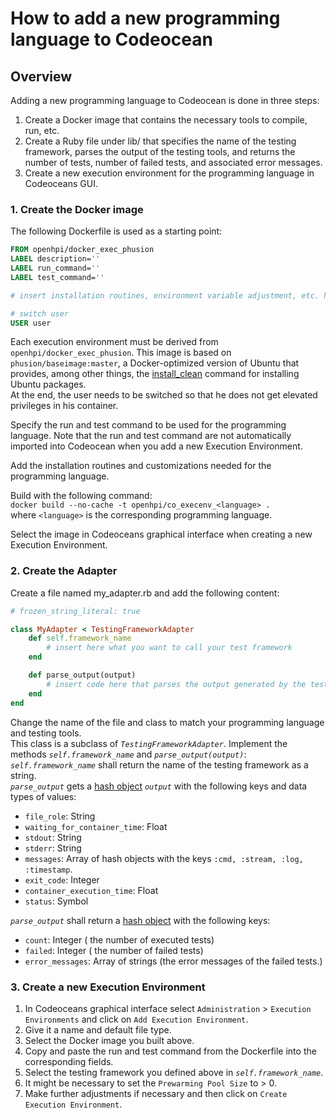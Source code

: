 # How to add a new programming language to Codeocean
## Overview
Adding a new programming language to Codeocean is done in three steps:
1. Create a Docker image that contains the necessary tools to compile, run, etc.
2. Create a Ruby file under lib/ that specifies the name of the testing framework, parses the output of the testing tools, and returns the number of tests, number of failed tests, and associated error messages. 
3. Create a new execution environment for the programming language in Codeoceans GUI.

### 1. Create the Docker image
The following Dockerfile is used as a starting point:
```dockerfile
FROM openhpi/docker_exec_phusion
LABEL description=''
LABEL run_command=''
LABEL test_command=''

# insert installation routines, environment variable adjustment, etc. here

# switch user
USER user
```

Each execution environment must be derived from `openhpi/docker_exec_phusion`. This image is based on `phusion/baseimage:master`, a Docker-optimized version of Ubuntu that provides, among other things, the [install_clean](https://github.com/phusion/baseimage-docker#overview) command for installing Ubuntu packages.  
At the end, the user needs to be switched so that he does not get elevated privileges in his container.

Specify the run and test command to be used for the programming language. Note that the run and test command are not automatically imported into Codeocean when you add a new Execution Environment.

Add the installation routines and customizations needed for the programming language.

Build with the following command:  
`docker build --no-cache -t openhpi/co_execenv_<language> .`  
where `<language>` is the corresponding programming language.

Select the image in Codeoceans graphical interface when creating a new Execution Environment. 

### 2. Create the Adapter
Create a file named my_adapter.rb and add the following content: 
```ruby
# frozen_string_literal: true

class MyAdapter < TestingFrameworkAdapter
    def self.framework_name
        # insert here what you want to call your test framework
    end

    def parse_output(output)
        # insert code here that parses the output generated by the testing tools
    end
end
```

Change the name of the file and class to match your programming language and testing tools.  
This class is a subclass of *`TestingFrameworkAdapter`*. Implement the methods *`self.framework_name`* and *`parse_output(output)`*:   
*`self.framework_name`* shall return the name of the testing framework as a string.  
*`parse_output`* gets a [hash object](https://ruby-doc.org/core-3.1.2/Hash.html) *`output`* with the following keys and data types of values:
- `file_role`: String
- `waiting_for_container_time`: Float
- `stdout`: String
- `stderr`: String
- `messages`: Array of hash objects with the keys `:cmd, :stream, :log, :timestamp`.
- `exit_code`: Integer
- `container_execution_time`: Float
- `status`: Symbol

*`parse_output`* shall return a [hash object](https://ruby-doc.org/core-3.1.2/Hash.html) with the following keys:
- `count`: Integer ( the number of executed tests)
- `failed`: Integer ( the number of failed tests)
- `error_messages`: Array of strings (the error messages of the failed tests.)

### 3. Create a new Execution Environment
1. In Codeoceans graphical interface select `Administration` > `Execution Environments` and click on `Add Execution Environment`.
2. Give it a name and default file type.
3. Select the Docker image you built above.
4. Copy and paste the run and test command from the Dockerfile into the corresponding fields.
5. Select the testing framework you defined above in *`self.framework_name`*.
6. It might be necessary to set the `Prewarming Pool Size` to > 0.
7. Make further adjustments if necessary and then click on `Create Execution Environment`.  
